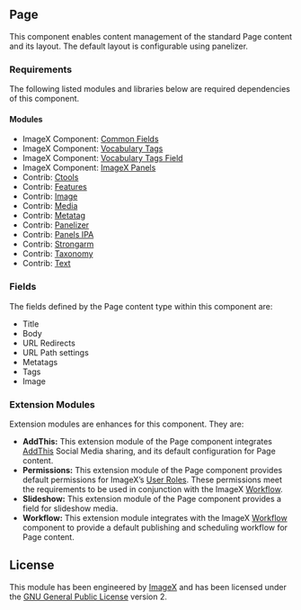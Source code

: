 ## Page

This component enables content management of the standard Page content and its layout. The default layout is configurable using panelizer.

### Requirements

The following listed modules and libraries below are required dependencies of this component.

#### Modules

* ImageX Component: [Common Fields](http://github.com/imagex/imagex_common_fields)
* ImageX Component: [Vocabulary Tags](http://github.com/imagex/imagex_vocabulary_tags)
* ImageX Component: [Vocabulary Tags Field](http://github.com/imagex/imagex_vocabulary_tags_field)
* ImageX Component: [ImageX Panels](http://github.com/imagex/imagex_panels)
* Contrib: [Ctools](https://drupal.org/project/ctools)
* Contrib: [Features](https://drupal.org/project/features)
* Contrib: [Image](https://drupal.org/project/image)
* Contrib: [Media](https://drupal.org/project/media)
* Contrib: [Metatag](https://drupal.org/project/metatag)
* Contrib: [Panelizer](https://drupal.org/project/panelizer)
* Contrib: [Panels IPA](https://drupal.org/project/panels_ipe)
* Contrib: [Strongarm](https://drupal.org/project/strongarm)
* Contrib: [Taxonomy](https://drupal.org/project/taxonomy)
* Contrib: [Text](https://drupal.org/project/text)

### Fields

The fields defined by the Page content type within this component are:

* Title
* Body
* URL Redirects
* URL Path settings
* Metatags
* Tags
* Image

### Extension Modules

Extension modules are enhances for this component. They are:

* **AddThis:** This extension module of the Page component integrates [AddThis](http://github.com/imagex/imagex_addthis) Social Media sharing, and its default configuration for Page content.
* **Permissions:** This extension module of the Page component provides default permissions for ImageX’s [User Roles](http://github.com/imagex/imagex_user_roles). These permissions meet the  requirements to be used in conjunction with the ImageX [Workflow](http://github.com/imagex/imagex_workflow).
* **Slideshow:** This extension module of the Page component provides a field for slideshow media.
* **Workflow:** This extension module integrates with the ImageX [Workflow](http://github.com/imagex/imagex_workflow) component to provide a default publishing and scheduling workflow for Page content.

## License

This module has been engineered by [ImageX](http://www.imagexmedia.com) and has been licensed under the [GNU General Public License](http://www.gnu.org/licenses/gpl-2.0.html) version 2.
